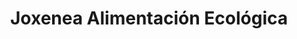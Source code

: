 ---
title: "Joxenea Alimentación Ecológica"
url: /pamplona-iruna/joxenea-alimentacion-ecologica/
shop: comodidad
---